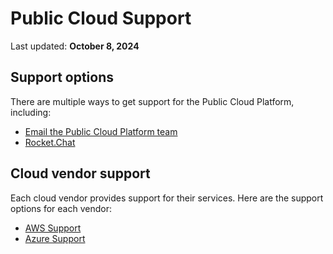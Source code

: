 # Public Cloud Support

Last updated: **October 8, 2024**

## Support options

There are multiple ways to get support for the Public Cloud Platform, including:

<!--- [Jira Service Management (JSM)]()-->
- [Email the Public Cloud Platform team](mailto:cloud.pathfinder@gov.bc.ca)
- [Rocket.Chat](https://chat.developer.gov.bc.ca/)

## Cloud vendor support

Each cloud vendor provides support for their services. Here are the support options for each vendor:

- [AWS Support](../aws/support/enterprise-support.md)
- [Azure Support](../azure/support/enterprise-support.md)
